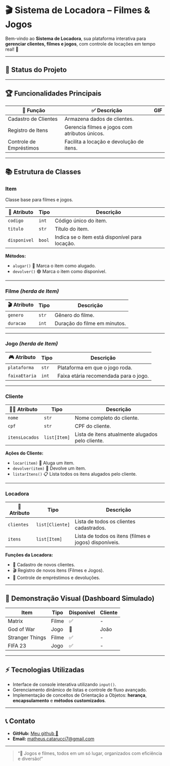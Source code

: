 # 🎬 Sistema de Locadora – Filmes & Jogos

Bem-vindo ao **Sistema de Locadora**, sua plataforma interativa para **gerenciar clientes, filmes e jogos**, com controle de locações em tempo real\! 🚀

-----

## 🌟 Status do Projeto

-----

## 🏆 Funcionalidades Principais

| 🎯 Função | ✅ Descrição | GIF |
|---|---|---|
| Cadastro de Clientes | Armazena dados de clientes. |  |
| Registro de Itens | Gerencia filmes e jogos com atributos únicos. |  |
| Controle de Empréstimos | Facilita a locação e devolução de itens. |  |

-----

## 📚 Estrutura de Classes

### **Item**

Classe base para filmes e jogos.

| 📝 Atributo | Tipo | Descrição |
|---|---|---|
| `codigo` | `int` | Código único do item. |
| `titulo` | `str` | Título do item. |
| `disponivel` | `bool` | Indica se o item está disponível para locação. |

**Métodos:**

  * `alugar()` 🔴 Marca o item como alugado.
  * `devolver()` 🟢 Marca o item como disponível.

-----

### **Filme** *(herda de Item)*

| 🎬 Atributo | Tipo | Descrição |
|---|---|---|
| `genero` | `str` | Gênero do filme. |
| `duracao` | `int` | Duração do filme em minutos. |

-----

### **Jogo** *(herda de Item)*

| 🎮 Atributo | Tipo | Descrição |
|---|---|---|
| `plataforma` | `str` | Plataforma em que o jogo roda. |
| `faixaEtaria` | `int` | Faixa etária recomendada para o jogo. |

-----

### **Cliente**

| 🧑‍💼 Atributo | Tipo | Descrição |
|---|---|---|
| `nome` | `str` | Nome completo do cliente. |
| `cpf` | `str` | CPF do cliente. |
| `itensLocados` | `list[Item]` | Lista de itens atualmente alugados pelo cliente. |

**Ações do Cliente:**

  * `locar(item)` 🎯 Aluga um item.
  * `devolver(item)` 🔄 Devolve um item.
  * `listarItens()` 📋 Lista todos os itens alugados pelo cliente.

-----

### **Locadora**

| 🏢 Atributo | Tipo | Descrição |
|---|---|---|
| `clientes` | `list[Cliente]` | Lista de todos os clientes cadastrados. |
| `itens` | `list[Item]` | Lista de todos os itens (filmes e jogos) disponíveis. |

**Funções da Locadora:**

  * 📝 Cadastro de novos clientes.
  * 🎬 Registro de novos itens (Filmes e Jogos).
  * 🔄 Controle de empréstimos e devoluções.

-----

## 🎨 Demonstração Visual (Dashboard Simulado)

| Item | Tipo | Disponível | Cliente |
|---|---|---|---|
| Matrix | Filme | ✅ | - |
| God of War | Jogo | 🔴 | João |
| Stranger Things | Filme | ✅ | - |
| FIFA 23 | Jogo | ✅ | - |

-----

## ⚡ Tecnologias Utilizadas

  * Interface de console interativa utilizando `input()`.
  * Gerenciamento dinâmico de listas e controle de fluxo avançado.
  * Implementação de conceitos de Orientação a Objetos: **herança**, **encapsulamento** e **métodos customizados**.

-----

## 📞 Contato

  * **GitHub:** [Meu github 🤩](https://www.google.com/search?q=https://github.com/MatheusCatarucci)
  * **Email:** matheus.catarucci7@gmail.com

-----

> “🎥 Jogos e filmes, todos em um só lugar, organizados com eficiência e diversão\!”

